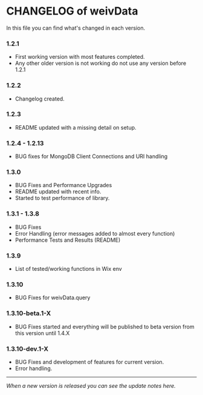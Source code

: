 # CHANGELOG of weivData

In this file you can find what's changed in each version.

### 1.2.1
- First working version with most features completed.
- Any other older version is not working do not use any version before 1.2.1

### 1.2.2
- Changelog created.

### 1.2.3
- README updated with a missing detail on setup.

### 1.2.4 - 1.2.13
- BUG fixes for MongoDB Client Connections and URI handling

### 1.3.0
- BUG Fixes and Performance Upgrades
- README updated with recent info.
- Started to test performance of library.

### 1.3.1 - 1.3.8
- BUG Fixes
- Error Handling (error messages added to almost every function)
- Performance Tests and Results (README)

### 1.3.9
- List of tested/working functions in Wix env

### 1.3.10
- BUG Fixes for weivData.query

### 1.3.10-beta.1-X
- BUG Fixes started and everything will be published to beta version from this version until 1.4.X

### 1.3.10-dev.1-X
- BUG Fixes and development of features for current version.
- Error handling.

---

*When a new version is released you can see the update notes here.*